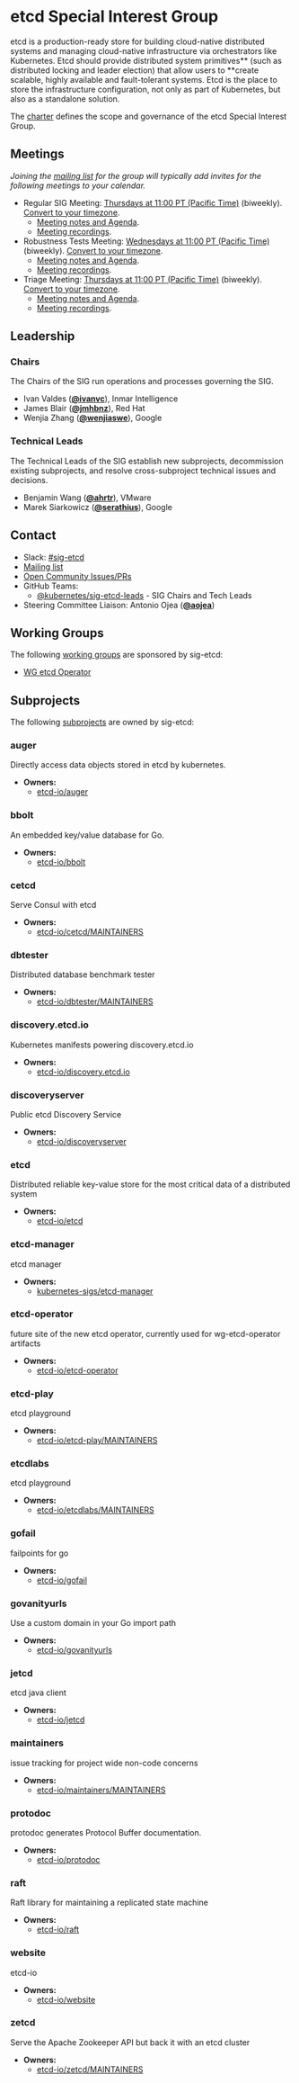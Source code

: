 <!---
This is an autogenerated file!

Please do not edit this file directly, but instead make changes to the
sigs.yaml file in the project root.

To understand how this file is generated, see https://git.k8s.io/community/generator/README.md
--->
# etcd Special Interest Group

etcd is a production-ready store for building cloud-native distributed systems and managing cloud-native infrastructure via orchestrators like Kubernetes.
Etcd should provide distributed system primitives** (such as distributed locking and leader election) that allow users to **create scalable, highly available and fault-tolerant systems.
Etcd is the place to store the infrastructure configuration, not only as part of Kubernetes, but also as a standalone solution.

The [charter](charter.md) defines the scope and governance of the etcd Special Interest Group.

## Meetings
*Joining the [mailing list](https://groups.google.com/g/etcd-dev) for the group will typically add invites for the following meetings to your calendar.*
* Regular SIG Meeting: [Thursdays at 11:00 PT (Pacific Time)](https://zoom.us/my/cncfetcdproject) (biweekly). [Convert to your timezone](http://www.thetimezoneconverter.com/?t=11%3A00&tz=PT%20%28Pacific%20Time%29).
  * [Meeting notes and Agenda](https://docs.google.com/document/d/16XEGyPBisZvmmoIHSZzv__LoyOeluC5a4x353CX0SIM/edit?usp=sharing).
  * [Meeting recordings](https://www.youtube.com/playlist?list=PLRGL688DpO9rtufHbiunuCHddYY6MGkwW).
* Robustness Tests Meeting: [Wednesdays at 11:00 PT (Pacific Time)](https://zoom.us/my/cncfetcdproject) (biweekly). [Convert to your timezone](http://www.thetimezoneconverter.com/?t=11%3A00&tz=PT%20%28Pacific%20Time%29).
  * [Meeting notes and Agenda](https://docs.google.com/document/d/1idZ_7tV6F18v223LyQ0WVUn9gXLSKyeLwYTdAgbjxpw/edit?usp=sharing).
  * [Meeting recordings](https://www.youtube.com/playlist?list=PLRGL688DpO9oF-YEEfVXMzaOUzFYK74-I).
* Triage Meeting: [Thursdays at 11:00 PT (Pacific Time)](https://zoom.us/my/cncfetcdproject) (biweekly). [Convert to your timezone](http://www.thetimezoneconverter.com/?t=11%3A00&tz=PT%20%28Pacific%20Time%29).
  * [Meeting notes and Agenda](https://docs.google.com/document/d/16XEGyPBisZvmmoIHSZzv__LoyOeluC5a4x353CX0SIM/edit).
  * [Meeting recordings](https://www.youtube.com/playlist?list=PLRGL688DpO9oz7rXy7ZwRS1hvgfEc7qOr).

## Leadership

### Chairs
The Chairs of the SIG run operations and processes governing the SIG.

* Ivan Valdes (**[@ivanvc](https://github.com/ivanvc)**), Inmar Intelligence
* James Blair (**[@jmhbnz](https://github.com/jmhbnz)**), Red Hat
* Wenjia Zhang (**[@wenjiaswe](https://github.com/wenjiaswe)**), Google

### Technical Leads
The Technical Leads of the SIG establish new subprojects, decommission existing
subprojects, and resolve cross-subproject technical issues and decisions.

* Benjamin Wang (**[@ahrtr](https://github.com/ahrtr)**), VMware
* Marek Siarkowicz (**[@serathius](https://github.com/serathius)**), Google

## Contact
- Slack: [#sig-etcd](https://kubernetes.slack.com/messages/sig-etcd)
- [Mailing list](https://groups.google.com/g/etcd-dev)
- [Open Community Issues/PRs](https://github.com/kubernetes/community/labels/sig%2Fetcd)
- GitHub Teams:
    - [@kubernetes/sig-etcd-leads](https://github.com/orgs/kubernetes/teams/sig-etcd-leads) - SIG Chairs and Tech Leads
- Steering Committee Liaison: Antonio Ojea (**[@aojea](https://github.com/aojea)**)

## Working Groups

The following [working groups][working-group-definition] are sponsored by sig-etcd:
* [WG etcd Operator](/wg-etcd-operator)


## Subprojects

The following [subprojects][subproject-definition] are owned by sig-etcd:
### auger
Directly access data objects stored in etcd by kubernetes.
- **Owners:**
  - [etcd-io/auger](https://github.com/etcd-io/auger/blob/master/OWNERS)
### bbolt
An embedded key/value database for Go.
- **Owners:**
  - [etcd-io/bbolt](https://github.com/etcd-io/bbolt/blob/main/OWNERS)
### cetcd
Serve Consul with etcd
- **Owners:**
  - [etcd-io/cetcd/MAINTAINERS](https://github.com/etcd-io/cetcd/blob/master/MAINTAINERS)
### dbtester
Distributed database benchmark tester
- **Owners:**
  - [etcd-io/dbtester/MAINTAINERS](https://github.com/etcd-io/dbtester/blob/master/MAINTAINERS)
### discovery.etcd.io
Kubernetes manifests powering discovery.etcd.io
- **Owners:**
  - [etcd-io/discovery.etcd.io](https://github.com/etcd-io/discovery.etcd.io/blob/master/OWNERS)
### discoveryserver
Public etcd Discovery Service
- **Owners:**
  - [etcd-io/discoveryserver](https://github.com/etcd-io/discoveryserver/blob/master/OWNERS)
### etcd
Distributed reliable key-value store for the most critical data of a distributed system
- **Owners:**
  - [etcd-io/etcd](https://github.com/etcd-io/etcd/blob/main/OWNERS)
### etcd-manager
etcd manager
- **Owners:**
  - [kubernetes-sigs/etcd-manager](https://github.com/kubernetes-sigs/etcd-manager/blob/main/OWNERS)
### etcd-operator
future site of the new etcd operator, currently used for wg-etcd-operator artifacts
- **Owners:**
  - [etcd-io/etcd-operator](https://github.com/etcd-io/etcd-operator/blob/main/OWNERS)
### etcd-play
etcd playground
- **Owners:**
  - [etcd-io/etcd-play/MAINTAINERS](https://github.com/etcd-io/etcd-play/blob/master/MAINTAINERS)
### etcdlabs
etcd playground
- **Owners:**
  - [etcd-io/etcdlabs/MAINTAINERS](https://github.com/etcd-io/etcdlabs/blob/master/MAINTAINERS)
### gofail
failpoints for go
- **Owners:**
  - [etcd-io/gofail](https://github.com/etcd-io/gofail/blob/master/OWNERS)
### govanityurls
Use a custom domain in your Go import path
- **Owners:**
  - [etcd-io/govanityurls](https://github.com/etcd-io/govanityurls/blob/master/OWNERS)
### jetcd
etcd java client
- **Owners:**
  - [etcd-io/jetcd](https://github.com/etcd-io/jetcd/blob/main/OWNERS)
### maintainers
issue tracking for project wide non-code concerns
- **Owners:**
  - [etcd-io/maintainers/MAINTAINERS](https://github.com/etcd-io/maintainers/blob/master/MAINTAINERS)
### protodoc
protodoc generates Protocol Buffer documentation.
- **Owners:**
  - [etcd-io/protodoc](https://github.com/etcd-io/protodoc/blob/master/OWNERS)
### raft
Raft library for maintaining a replicated state machine
- **Owners:**
  - [etcd-io/raft](https://github.com/etcd-io/raft/blob/main/OWNERS)
### website
etcd-io
- **Owners:**
  - [etcd-io/website](https://github.com/etcd-io/website/blob/main/OWNERS)
### zetcd
Serve the Apache Zookeeper API but back it with an etcd cluster
- **Owners:**
  - [etcd-io/zetcd/MAINTAINERS](https://github.com/etcd-io/zetcd/blob/master/MAINTAINERS)

[subproject-definition]: https://github.com/kubernetes/community/blob/master/governance.md#subprojects
[working-group-definition]: https://github.com/kubernetes/community/blob/master/governance.md#working-groups
<!-- BEGIN CUSTOM CONTENT -->

<!-- END CUSTOM CONTENT -->
